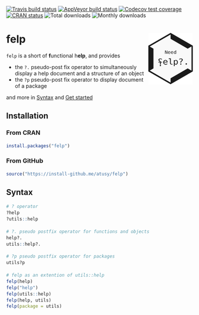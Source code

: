 <!-- badges: start -->
[![Travis build status](https://travis-ci.org/atusy/felp.svg?branch=master)](https://travis-ci.org/atusy/felp)
[![AppVeyor build status](https://ci.appveyor.com/api/projects/status/github/atusy/felp?branch=master&svg=true)](https://ci.appveyor.com/project/atusy/felp)
[![Codecov test coverage](https://codecov.io/gh/atusy/felp/branch/master/graph/badge.svg)](https://codecov.io/gh/atusy/felp?branch=master)
[![CRAN status](https://www.r-pkg.org/badges/version/felp)](https://cran.r-project.org/package=felp)
![Total downloads](https://cranlogs.r-pkg.org/badges/grand-total/felp)
![Monthly downloads](https://cranlogs.r-pkg.org/badges/felp)
<!-- badges: end -->

# felp <img src="man/figures/logo.png" align="right" alt="" width="120" />

`felp` is a short of **f**unctional h**elp**, and provides

- the `?.` pseudo-post fix operator to simultaneously display a help document
  and a structure of an object
- the `?p` pseudo-post fix operator to display document of a package

and more in [Syntax](#Syntax) and [Get started](https://felp.atusy.net/articles/felp.html)

## Installation

### From CRAN

``` r
install.packages("felp")
```

### From GitHub

``` r
source("https://install-github.me/atusy/felp")
```

## Syntax

``` r
# ? operator
?help
?utils::help

# ?. pseudo postfix operator for functions and objects
help?.
utils::help?.

# ?p pseudo postfix operator for packages
utils?p

# felp as an extention of utils::help
felp(help)
felp("help")
felp(utils::help)
felp(help, utils)
felp(package = utils)
```
